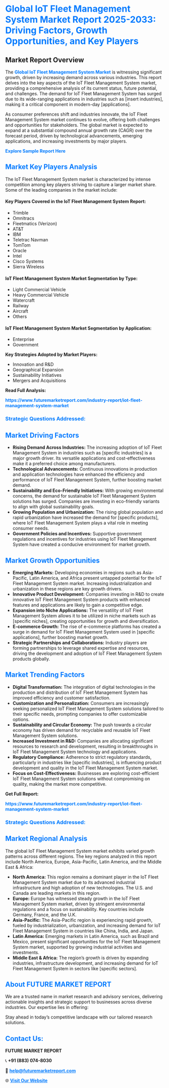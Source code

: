 <h1 style="color: #007BFF;">Global IoT Fleet Management System Market Report 2025-2033: Driving Factors, Growth Opportunities, and Key Players</h1>

<section id="overview">
<h2>Market Report Overview</h2>
<p>The <a href="https://www.futuremarketreport.com/industry-report/iot-fleet-management-system-market" style="color: #007BFF; text-decoration: none;"><strong>Global IoT Fleet Management System Market</strong></a> is witnessing significant growth, driven by increasing demand across various industries. This report delves into the key aspects of the IoT Fleet Management System market, providing a comprehensive analysis of its current status, future potential, and challenges. The demand for IoT Fleet Management System has surged due to its wide-ranging applications in industries such as [insert industries], making it a critical component in modern-day [applications].</p>
<p>As consumer preferences shift and industries innovate, the IoT Fleet Management System market continues to evolve, offering both challenges and opportunities for stakeholders. The global market is expected to expand at a substantial compound annual growth rate (CAGR) over the forecast period, driven by technological advancements, emerging applications, and increasing investments by major players.</p>
</section>

<section id="overview">
<p><a href="https://www.futuremarketreport.com/request-sample/reportId=61022" style="color: #007BFF; text-decoration: none;"><strong>Explore Sample Report Here</strong></a></p>
</section>

<section id="key-players">
<h2 style="color: #007BFF;">Market Key Players Analysis</h2>
<p>The IoT Fleet Management System market is characterized by intense competition among key players striving to capture a larger market share. Some of the leading companies in the market include:</p>
<h4>Key Players Covered in the IoT Fleet Management System Report:</h4>
<ul><li>Trimble</li><li>Omnitracs</li><li>Fleetmatics (Verizon)</li><li>AT&amp;T</li><li>IBM</li><li>Teletrac Navman</li><li>TomTom</li><li>Oracle</li><li>Intel</li><li>Cisco Systems</li><li>Sierra Wireless</li></ul>
<h4>IoT Fleet Management System Market Segmentation by Type:</h4>
<ul><li>Light Commercial Vehicle</li><li>Heavy Commercial Vehicle</li><li>Watercraft</li><li>Railway</li><li>Aircraft</li><li>Others</li></ul>

<h4>IoT Fleet Management System Market Segmentation by Application:</h4>
<ul><li>Enterprise</li><li>Government</li></ul>
<p><strong>Key Strategies Adopted by Market Players:</strong></p>
<ul>
<li>Innovation and R&D</li>
<li>Geographical Expansion</li>
<li>Sustainability Initiatives</li>
<li>Mergers and Acquisitions</li>
</ul>
</section>

<section>
<p><strong>Read Full Analysis: </strong></p><a href="https://www.futuremarketreport.com/industry-report/iot-fleet-management-system-market" style="color: #007BFF; text-decoration: none;"><strong>https://www.futuremarketreport.com/industry-report/iot-fleet-management-system-market</strong></a>
<h3 style="color: #007BFF;">Strategic Questions Addressed:</h3>
</section>

<section id="driving-factors">
<h2 style="color: #007BFF;">Market Driving Factors</h2>
<ul>
<li><strong>Rising Demand Across Industries:</strong> The increasing adoption of IoT Fleet Management System in industries such as [specific industries] is a major growth driver. Its versatile applications and cost-effectiveness make it a preferred choice among manufacturers.</li>
<li><strong>Technological Advancements:</strong> Continuous innovations in production and application technologies have enhanced the efficiency and performance of IoT Fleet Management System, further boosting market demand.</li>
<li><strong>Sustainability and Eco-Friendly Initiatives:</strong> With growing environmental concerns, the demand for sustainable IoT Fleet Management System solutions has surged. Companies are investing in eco-friendly variants to align with global sustainability goals.</li>
<li><strong>Growing Population and Urbanization:</strong> The rising global population and rapid urbanization have increased the demand for [specific products], where IoT Fleet Management System plays a vital role in meeting consumer needs.</li>
<li><strong>Government Policies and Incentives:</strong> Supportive government regulations and incentives for industries using IoT Fleet Management System have created a conducive environment for market growth.</li>
</ul>
</section>

<section id="growth-opportunities">
<h2 style="color: #007BFF;">Market Growth Opportunities</h2>
<ul>
<li><strong>Emerging Markets:</strong> Developing economies in regions such as Asia-Pacific, Latin America, and Africa present untapped potential for the IoT Fleet Management System market. Increasing industrialization and urbanization in these regions are key growth drivers.</li>
<li><strong>Innovative Product Development:</strong> Companies investing in R&D to create innovative IoT Fleet Management System products with enhanced features and applications are likely to gain a competitive edge.</li>
<li><strong>Expansion into Niche Applications:</strong> The versatility of IoT Fleet Management System allows it to be utilized in niche markets such as [specific niches], creating opportunities for growth and diversification.</li>
<li><strong>E-commerce Growth:</strong> The rise of e-commerce platforms has created a surge in demand for IoT Fleet Management System used in [specific applications], further boosting market growth.</li>
<li><strong>Strategic Partnerships and Collaborations:</strong> Industry players are forming partnerships to leverage shared expertise and resources, driving the development and adoption of IoT Fleet Management System products globally.</li>
</ul>
</section>

<section id="trending-factors">
<h2 style="color: #007BFF;">Market Trending Factors</h2>
<ul>
<li><strong>Digital Transformation:</strong> The integration of digital technologies in the production and distribution of IoT Fleet Management System has improved efficiency and customer satisfaction.</li>
<li><strong>Customization and Personalization:</strong> Consumers are increasingly seeking personalized IoT Fleet Management System solutions tailored to their specific needs, prompting companies to offer customizable options.</li>
<li><strong>Sustainability and Circular Economy:</strong> The push towards a circular economy has driven demand for recyclable and reusable IoT Fleet Management System solutions.</li>
<li><strong>Increased Investment in R&D:</strong> Companies are allocating significant resources to research and development, resulting in breakthroughs in IoT Fleet Management System technology and applications.</li>
<li><strong>Regulatory Compliance:</strong> Adherence to strict regulatory standards, particularly in industries like [specific industries], is influencing product development and quality in the IoT Fleet Management System market.</li>
<li><strong>Focus on Cost-Effectiveness:</strong> Businesses are exploring cost-efficient IoT Fleet Management System solutions without compromising on quality, making the market more competitive.</li>
</ul>
</section>

<section>
<p><strong>Get Full Report: </strong></p><a href="https://www.futuremarketreport.com/industry-report/iot-fleet-management-system-market" style="color: #007BFF; text-decoration: none;"><strong>https://www.futuremarketreport.com/industry-report/iot-fleet-management-system-market</strong></a>
<h3 style="color: #007BFF;">Strategic Questions Addressed:</h3>
</section>


<section id="regional-analysis">
<h2 style="color: #007BFF;">Market Regional Analysis</h2>
<p>The global IoT Fleet Management System market exhibits varied growth patterns across different regions. The key regions analyzed in this report include North America, Europe, Asia-Pacific, Latin America, and the Middle East & Africa:</p>
<ul>
<li><strong>North America:</strong> This region remains a dominant player in the IoT Fleet Management System market due to its advanced industrial infrastructure and high adoption of new technologies. The U.S. and Canada are leading markets in this region.</li>
<li><strong>Europe:</strong> Europe has witnessed steady growth in the IoT Fleet Management System market, driven by stringent environmental regulations and a focus on sustainability. Key countries include Germany, France, and the U.K.</li>
<li><strong>Asia-Pacific:</strong> The Asia-Pacific region is experiencing rapid growth, fueled by industrialization, urbanization, and increasing demand for IoT Fleet Management System in countries like China, India, and Japan.</li>
<li><strong>Latin America:</strong> Emerging markets in Latin America, such as Brazil and Mexico, present significant opportunities for the IoT Fleet Management System market, supported by growing industrial activities and investments.</li>
<li><strong>Middle East & Africa:</strong> The region’s growth is driven by expanding industries, infrastructure development, and increasing demand for IoT Fleet Management System in sectors like [specific sectors].</li>
</ul>
</section>

<footer>
<h2 style="color: #007BFF;">About FUTURE MARKET REPORT</h2>
<p>We are a trusted name in market research and advisory services, delivering actionable insights and strategic support to businesses across diverse industries. Our expertise lies in offering:</p>

<p>Stay ahead in today’s competitive landscape with our tailored research solutions.</p>

<h2 style="color: #007BFF;">Contact Us:</h2>
<p><strong>FUTURE MARKET REPORT</strong></p>
<p>📞 <strong>+91 (883) 074-8030</strong></p>
<p>📧 <strong><a href="mailto:help@futuremarketreport.com" style="color: #007BFF;">help@futuremarketreport.com</a></strong></p>
<p>🌐 <strong><a href="https://www.futuremarketreport.com/" style="color: #007BFF;">Visit Our Website</a></strong></p>
</footer>